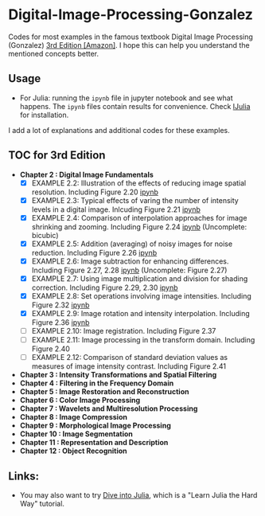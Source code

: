 # Digital-Image-Processing-Gonzalez
Codes for most examples in the famous textbook Digital Image Processing (Gonzalez) [3rd Edition [Amazon]](https://www.amazon.com/Digital-Image-Processing-Rafael-Gonzalez/dp/013168728X/ref=sr_1_2?ie=UTF8&qid=1535526723&sr=8-2&keywords=digital+image+processing). I hope this can help you understand the mentioned concepts better.


## Usage
* For Julia: running the `ipynb` file in jupyter notebook and see what happens. The `ipynb` files contain results for convenience. Check [IJulia](https://github.com/JuliaLang/IJulia.jl) for installation.

I add a lot of explanations and additional codes for these examples.

## TOC for 3rd Edition
* **Chapter 2 : Digital Image Fundamentals**
	- [x] EXAMPLE 2.2: Illustration of the effects of reducing image spatial resolution. Including Figure 2.20 [ipynb](DIP3E/Codes/Julia/Chapter-2/Example2-2.ipynb)
	- [x] EXAMPLE 2.3: Typical effects of varing the number of intensity levels in a digital image. Inlcuding Figure 2.21 [ipynb](DIP3E/Codes/Julia/Chapter-2/Example2-3.ipynb)
	- [x] EXAMPLE 2.4: Comparison of interpolation approaches for image shrinking and zooming. Including Figure 2.24 [ipynb](DIP3E/Codes/Julia/Chapter-2/Example2-4.ipynb) (Uncomplete: bicubic)
	- [x] EXAMPLE 2.5: Addition (averaging) of noisy images for noise reduction. Including Figure 2.26 [ipynb](DIP3E/Codes/Julia/Chapter-2/Example2-5.ipynb)
	- [x] EXAMPLE 2.6: Image subtraction for enhancing differences. Including Figure 2.27, 2.28 [ipynb](DIP3E/Codes/Julia/Chapter-2/Example2-6.ipynb) (Uncomplete: Figure 2.27)
	- [x] EXAMPLE 2.7: Using image multiplication and division for shading correction. Including Figure 2.29, 2.30 [ipynb](DIP3E/Codes/Julia/Chapter-2/Example2-7.ipynb)
	- [x] EXAMPLE 2.8: Set operations involving image intensities. Including Figure 2.32 [ipynb](DIP3E/Codes/Julia/Chapter-2/Example2-8.ipynb)
	- [x] EXAMPLE 2.9: Image rotation and intensity interpolation. Including Figure 2.36 [ipynb](DIP3E/Codes/Julia/Chapter-2/Example2-9.ipynb)
	- [ ] EXAMPLE 2.10: Image registration. Including Figure 2.37
	- [ ] EXAMPLE 2.11: Image processing in the transform domain. Including Figure 2.40
	- [ ] EXAMPLE 2.12: Comparison of standard deviation values as measures of image intensity contrast. Including Figure 2.41
* **Chapter 3 : Intensity Transformations and Spatial Filtering**
* **Chapter 4 : Filtering in the Frequency Domain**
* **Chapter 5 : Image Restoration and Reconstruction**
* **Chapter 6 : Color Image Processing**
* **Chapter 7 : Wavelets and Multiresolution Processing**
* **Chapter 8 : Image Compression**
* **Chapter 9 : Morphological Image Processing**
* **Chapter 10 : Image Segmentation**
* **Chapter 11 : Representation and Description**
* **Chapter 12 : Object Recognition**

## Links:
* You may also want to try [Dive into Julia](https://github.com/johnnychen94/Dive-Into-Julia), which is a "Learn Julia the Hard Way" tutorial.